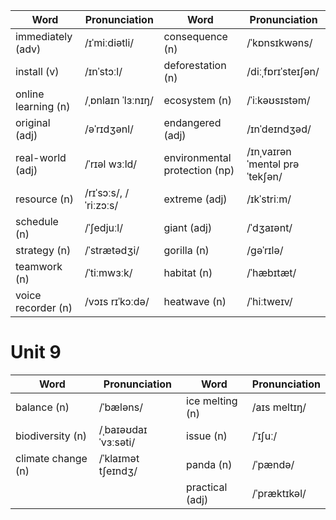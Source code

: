 | Word | Pronunciation | Word | Pronunciation |
|------|---------------|------|---------------|
| immediately (adv) | /ɪˈmiːdiətli/ | consequence (n) | /ˈkɒnsɪkwəns/ |
| install (v) | /ɪnˈstɔːl/ | deforestation (n) | /diːˌfɒrɪˈsteɪʃən/ |
| online learning (n) | /ˌɒnlaɪn ˈlɜːnɪŋ/ | ecosystem (n) | /ˈiːkəʊsɪstəm/ |
| original (adj) | /əˈrɪdʒənl/ | endangered (adj) | /ɪnˈdeɪndʒəd/ |
| real-world (adj) | /ˈrɪəl wɜːld/ | environmental protection (np) | /ɪnˌvaɪrənˈmentəl prəˈtekʃən/ |
| resource (n) | /rɪˈsɔːs/, /ˈriːzɔːs/ | extreme (adj) | /ɪkˈstriːm/ |
| schedule (n) | /ˈʃedjuːl/ | giant (adj) | /ˈdʒaɪənt/ |
| strategy (n) | /ˈstrætədʒi/ | gorilla (n) | /ɡəˈrɪlə/ |
| teamwork (n) | /ˈtiːmwɜːk/ | habitat (n) | /ˈhæbɪtæt/ |
| voice recorder (n) | /vɔɪs rɪˈkɔːdə/ | heatwave (n) | /ˈhiːtweɪv/ |

# Unit 9

| Word | Pronunciation | Word | Pronunciation |
|------|---------------|------|---------------|
| balance (n) | /ˈbæləns/ | ice melting (n) | /aɪs meltɪŋ/ |
| biodiversity (n) | /ˌbaɪəʊdaɪˈvɜːsəti/ | issue (n) | /ˈɪʃuː/ |
| climate change (n) | /ˈklaɪmət tʃeɪndʒ/ | panda (n) | /ˈpændə/ |
| | | practical (adj) | /ˈpræktɪkəl/ |